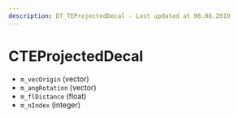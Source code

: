 ```yaml
---
description: DT_TEProjectedDecal - Last updated at 06.08.2019
---
```


# CTEProjectedDecal


* `m_vecOrigin` (vector)
* `m_angRotation` (vector)
* `m_flDistance` (float)
* `m_nIndex` (integer)